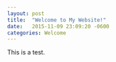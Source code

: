 ```yaml
---
layout: post
title:  "Welcome to My Website!"
date:   2015-11-09 23:09:20 -0600
categories: Welcome
---
```

This is a test.